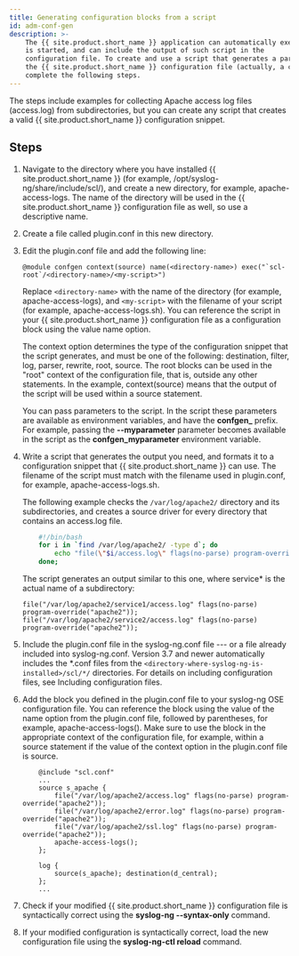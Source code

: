 ```yaml
---
title: Generating configuration blocks from a script
id: adm-conf-gen
description: >-
    The {{ site.product.short_name }} application can automatically execute scripts when it
    is started, and can include the output of such script in the
    configuration file. To create and use a script that generates a part of
    the {{ site.product.short_name }} configuration file (actually, a configuration block),
    complete the following steps. 
---
```


The steps include examples for collecting Apache access log files (access.log)
from subdirectories, but you can create any script that creates a 
valid {{ site.product.short_name }} configuration snippet.

## Steps

1. Navigate to the directory where you have installed {{ site.product.short_name }}
    (for example, /opt/syslog-ng/share/include/scl/), and create a new
    directory, for example, apache-access-logs. The name of the
    directory will be used in the {{ site.product.short_name }} configuration file as
    well, so use a descriptive name.

2. Create a file called plugin.conf in this new directory.

3. Edit the plugin.conf file and add the following line:

    ```config
    @module confgen context(source) name(<directory-name>) exec("`scl-root`/<directory-name>/<my-script>")
    ```

    Replace `<directory-name>` with the name of the directory (for
    example, apache-access-logs), and `<my-script>` with the filename of
    your script (for example, apache-access-logs.sh). You can reference
    the script in your {{ site.product.short_name }} configuration file as a
    configuration block using the value name option.

    The context option determines the type of the configuration snippet
    that the script generates, and must be one of the following:
    destination, filter, log, parser, rewrite, root, source. The root
    blocks can be used in the "root" context of the configuration
    file, that is, outside any other statements. In the example,
    context(source) means that the output of the script will be used
    within a source statement.

    You can pass parameters to the script. In the script these
    parameters are available as environment variables, and have the
    **confgen_** prefix. For example, passing the **--myparameter** parameter
    becomes available in the script as the **confgen_myparameter**
    environment variable.

4. Write a script that generates the output you need, and formats it to
    a configuration snippet that {{ site.product.short_name }} can use. The filename of
    the script must match with the filename used in plugin.conf, for
    example, apache-access-logs.sh.

    The following example checks the `/var/log/apache2/` directory and its
    subdirectories, and creates a source driver for every directory that
    contains an access.log file.

    ```bash
        #!/bin/bash
        for i in `find /var/log/apache2/ -type d`; do
            echo "file(\"$i/access.log\" flags(no-parse) program-override(\"apache2\"));";
        done;
    ```

    The script generates an output similar to this one, where service*
    is the actual name of a subdirectory:

    ```config
    file("/var/log/apache2/service1/access.log" flags(no-parse) program-override("apache2"));
    file("/var/log/apache2/service2/access.log" flags(no-parse) program-override("apache2"));
    ```

5. Include the plugin.conf file in the syslog-ng.conf file --- or a
    file already included into syslog-ng.conf. Version 3.7 and newer
    automatically includes the *.conf files from the
    `<directory-where-syslog-ng-is-installed>/scl/*/` directories. For
    details on including configuration files, see
    Including configuration files.

6. Add the block you defined in the plugin.conf file to your syslog-ng
    OSE configuration file. You can reference the block using the value
    of the name option from the plugin.conf file, followed by
    parentheses, for example, apache-access-logs(). Make sure to use the
    block in the appropriate context of the configuration file, for
    example, within a source statement if the value of the context
    option in the plugin.conf file is source.

    ```config
        @include "scl.conf"
        ...
        source s_apache {
            file("/var/log/apache2/access.log" flags(no-parse) program-override("apache2"));
            file("/var/log/apache2/error.log" flags(no-parse) program-override("apache2"));
            file("/var/log/apache2/ssl.log" flags(no-parse) program-override("apache2"));
            apache-access-logs();
        };

        log {
            source(s_apache); destination(d_central);
        };
        ...
    ```

7. Check if your modified {{ site.product.short_name }} configuration file is
    syntactically correct using the **syslog-ng --syntax-only**
    command.

8. If your modified configuration is syntactically correct, load the
    new configuration file using the **syslog-ng-ctl reload** command.
